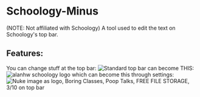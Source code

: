# Schoology-Minus
(NOTE: Not affiliated with Schoology) A tool used to edit the text on Schoology's top bar.

## Features:
You can change stuff at the top bar:
![Standard top bar](https://user-images.githubusercontent.com/79176077/170195616-4ea9d1cf-dd9e-4d55-9330-336872c70aee.png)
can become THIS:
![alanhw schoology logo](https://user-images.githubusercontent.com/79176077/170195554-d2cc48ab-7e32-439a-8932-c7b861f5e634.png)
which can become this through settings:
![Nuke image as logo, Boring Classes, Poop Talks, FREE FILE STORAGE, 3/10 on top bar](https://user-images.githubusercontent.com/79176077/170195475-3d820cc7-d66e-4043-8ce8-fae102147841.png)
